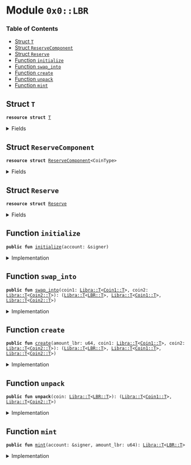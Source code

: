 
<a name="0x0_LBR"></a>

# Module `0x0::LBR`

### Table of Contents

-  [Struct `T`](#0x0_LBR_T)
-  [Struct `ReserveComponent`](#0x0_LBR_ReserveComponent)
-  [Struct `Reserve`](#0x0_LBR_Reserve)
-  [Function `initialize`](#0x0_LBR_initialize)
-  [Function `swap_into`](#0x0_LBR_swap_into)
-  [Function `create`](#0x0_LBR_create)
-  [Function `unpack`](#0x0_LBR_unpack)
-  [Function `mint`](#0x0_LBR_mint)



<a name="0x0_LBR_T"></a>

## Struct `T`



<pre><code><b>resource</b> <b>struct</b> <a href="#0x0_LBR_T">T</a>
</code></pre>



<details>
<summary>Fields</summary>


<dl>
<dt>

<code>dummy_field: bool</code>
</dt>
<dd>

</dd>
</dl>


</details>

<a name="0x0_LBR_ReserveComponent"></a>

## Struct `ReserveComponent`



<pre><code><b>resource</b> <b>struct</b> <a href="#0x0_LBR_ReserveComponent">ReserveComponent</a>&lt;CoinType&gt;
</code></pre>



<details>
<summary>Fields</summary>


<dl>
<dt>

<code>ratio: <a href="fixedpoint32.md#0x0_FixedPoint32_T">FixedPoint32::T</a></code>
</dt>
<dd>

</dd>
<dt>

<code>backing: <a href="libra.md#0x0_Libra_T">Libra::T</a>&lt;CoinType&gt;</code>
</dt>
<dd>

</dd>
</dl>


</details>

<a name="0x0_LBR_Reserve"></a>

## Struct `Reserve`



<pre><code><b>resource</b> <b>struct</b> <a href="#0x0_LBR_Reserve">Reserve</a>
</code></pre>



<details>
<summary>Fields</summary>


<dl>
<dt>

<code>mint_cap: <a href="libra.md#0x0_Libra_MintCapability">Libra::MintCapability</a>&lt;<a href="#0x0_LBR_T">LBR::T</a>&gt;</code>
</dt>
<dd>

</dd>
<dt>

<code>burn_cap: <a href="libra.md#0x0_Libra_BurnCapability">Libra::BurnCapability</a>&lt;<a href="#0x0_LBR_T">LBR::T</a>&gt;</code>
</dt>
<dd>

</dd>
<dt>

<code>preburn_cap: <a href="libra.md#0x0_Libra_Preburn">Libra::Preburn</a>&lt;<a href="#0x0_LBR_T">LBR::T</a>&gt;</code>
</dt>
<dd>

</dd>
<dt>

<code>coin1: <a href="#0x0_LBR_ReserveComponent">LBR::ReserveComponent</a>&lt;<a href="coin1.md#0x0_Coin1_T">Coin1::T</a>&gt;</code>
</dt>
<dd>

</dd>
<dt>

<code>coin2: <a href="#0x0_LBR_ReserveComponent">LBR::ReserveComponent</a>&lt;<a href="coin2.md#0x0_Coin2_T">Coin2::T</a>&gt;</code>
</dt>
<dd>

</dd>
</dl>


</details>

<a name="0x0_LBR_initialize"></a>

## Function `initialize`



<pre><code><b>public</b> <b>fun</b> <a href="#0x0_LBR_initialize">initialize</a>(account: &signer)
</code></pre>



<details>
<summary>Implementation</summary>


<pre><code><b>public</b> <b>fun</b> <a href="#0x0_LBR_initialize">initialize</a>(account: &signer) {
    // Register the <a href="#0x0_LBR">LBR</a> currency.
    <b>let</b> (mint_cap, burn_cap) = <a href="libra.md#0x0_Libra_register_currency">Libra::register_currency</a>&lt;<a href="#0x0_LBR_T">T</a>&gt;(
        account,
        <a href="fixedpoint32.md#0x0_FixedPoint32_create_from_rational">FixedPoint32::create_from_rational</a>(1, 1), // exchange rate <b>to</b> <a href="#0x0_LBR">LBR</a>
        <b>true</b>,    // is_synthetic
        1000000, // scaling_factor = 10^6
        1000,    // fractional_part = 10^3
        x"4C4252" // UTF8-encoded "<a href="#0x0_LBR">LBR</a>" <b>as</b> a hex string
    );
    <b>let</b> preburn_cap = <a href="libra.md#0x0_Libra_new_preburn_with_capability">Libra::new_preburn_with_capability</a>(&burn_cap);
    <b>let</b> coin1 = <a href="#0x0_LBR_ReserveComponent">ReserveComponent</a>&lt;<a href="coin1.md#0x0_Coin1_T">Coin1::T</a>&gt; {
        ratio: <a href="fixedpoint32.md#0x0_FixedPoint32_create_from_rational">FixedPoint32::create_from_rational</a>(1, 2),
        backing: <a href="libra.md#0x0_Libra_zero">Libra::zero</a>&lt;<a href="coin1.md#0x0_Coin1_T">Coin1::T</a>&gt;(),
    };
    <b>let</b> coin2 = <a href="#0x0_LBR_ReserveComponent">ReserveComponent</a>&lt;<a href="coin2.md#0x0_Coin2_T">Coin2::T</a>&gt; {
        ratio: <a href="fixedpoint32.md#0x0_FixedPoint32_create_from_rational">FixedPoint32::create_from_rational</a>(1, 2),
        backing: <a href="libra.md#0x0_Libra_zero">Libra::zero</a>&lt;<a href="coin2.md#0x0_Coin2_T">Coin2::T</a>&gt;(),
    };
    move_to(account, <a href="#0x0_LBR_Reserve">Reserve</a> { mint_cap, burn_cap, preburn_cap, coin1, coin2 });
}
</code></pre>



</details>

<a name="0x0_LBR_swap_into"></a>

## Function `swap_into`



<pre><code><b>public</b> <b>fun</b> <a href="#0x0_LBR_swap_into">swap_into</a>(coin1: <a href="libra.md#0x0_Libra_T">Libra::T</a>&lt;<a href="coin1.md#0x0_Coin1_T">Coin1::T</a>&gt;, coin2: <a href="libra.md#0x0_Libra_T">Libra::T</a>&lt;<a href="coin2.md#0x0_Coin2_T">Coin2::T</a>&gt;): (<a href="libra.md#0x0_Libra_T">Libra::T</a>&lt;<a href="#0x0_LBR_T">LBR::T</a>&gt;, <a href="libra.md#0x0_Libra_T">Libra::T</a>&lt;<a href="coin1.md#0x0_Coin1_T">Coin1::T</a>&gt;, <a href="libra.md#0x0_Libra_T">Libra::T</a>&lt;<a href="coin2.md#0x0_Coin2_T">Coin2::T</a>&gt;)
</code></pre>



<details>
<summary>Implementation</summary>


<pre><code><b>public</b> <b>fun</b> <a href="#0x0_LBR_swap_into">swap_into</a>(
    coin1: <a href="libra.md#0x0_Libra_T">Libra::T</a>&lt;<a href="coin1.md#0x0_Coin1_T">Coin1::T</a>&gt;,
    coin2: <a href="libra.md#0x0_Libra_T">Libra::T</a>&lt;<a href="coin2.md#0x0_Coin2_T">Coin2::T</a>&gt;
): (<a href="libra.md#0x0_Libra_T">Libra::T</a>&lt;<a href="#0x0_LBR_T">T</a>&gt;, <a href="libra.md#0x0_Libra_T">Libra::T</a>&lt;<a href="coin1.md#0x0_Coin1_T">Coin1::T</a>&gt;, <a href="libra.md#0x0_Libra_T">Libra::T</a>&lt;<a href="coin2.md#0x0_Coin2_T">Coin2::T</a>&gt;)
<b>acquires</b> <a href="#0x0_LBR_Reserve">Reserve</a> {
    <b>let</b> reserve = borrow_global_mut&lt;<a href="#0x0_LBR_Reserve">Reserve</a>&gt;(0xA550C18);
    <b>let</b> coin1_value = <a href="libra.md#0x0_Libra_value">Libra::value</a>(&coin1);
    <b>let</b> coin2_value = <a href="libra.md#0x0_Libra_value">Libra::value</a>(&coin2);
    <b>if</b> (coin1_value &lt;= 1 || coin2_value &lt;= 1) <b>return</b> (<a href="libra.md#0x0_Libra_zero">Libra::zero</a>&lt;<a href="#0x0_LBR_T">T</a>&gt;(), coin1, coin2);
    <b>let</b> lbr_num_coin1 = <a href="fixedpoint32.md#0x0_FixedPoint32_divide_u64">FixedPoint32::divide_u64</a>(coin1_value - 1, *&reserve.coin1.ratio);
    <b>let</b> lbr_num_coin2 = <a href="fixedpoint32.md#0x0_FixedPoint32_divide_u64">FixedPoint32::divide_u64</a>(coin2_value - 1, *&reserve.coin2.ratio);
    <b>let</b> num_lbr = <b>if</b> (lbr_num_coin2 &lt; lbr_num_coin1) {
        lbr_num_coin2
    } <b>else</b> {
        lbr_num_coin1
    };
    <a href="#0x0_LBR_create">create</a>(num_lbr, coin1, coin2)
}
</code></pre>



</details>

<a name="0x0_LBR_create"></a>

## Function `create`



<pre><code><b>public</b> <b>fun</b> <a href="#0x0_LBR_create">create</a>(amount_lbr: u64, coin1: <a href="libra.md#0x0_Libra_T">Libra::T</a>&lt;<a href="coin1.md#0x0_Coin1_T">Coin1::T</a>&gt;, coin2: <a href="libra.md#0x0_Libra_T">Libra::T</a>&lt;<a href="coin2.md#0x0_Coin2_T">Coin2::T</a>&gt;): (<a href="libra.md#0x0_Libra_T">Libra::T</a>&lt;<a href="#0x0_LBR_T">LBR::T</a>&gt;, <a href="libra.md#0x0_Libra_T">Libra::T</a>&lt;<a href="coin1.md#0x0_Coin1_T">Coin1::T</a>&gt;, <a href="libra.md#0x0_Libra_T">Libra::T</a>&lt;<a href="coin2.md#0x0_Coin2_T">Coin2::T</a>&gt;)
</code></pre>



<details>
<summary>Implementation</summary>


<pre><code><b>public</b> <b>fun</b> <a href="#0x0_LBR_create">create</a>(
    amount_lbr: u64,
    coin1: <a href="libra.md#0x0_Libra_T">Libra::T</a>&lt;<a href="coin1.md#0x0_Coin1_T">Coin1::T</a>&gt;,
    coin2: <a href="libra.md#0x0_Libra_T">Libra::T</a>&lt;<a href="coin2.md#0x0_Coin2_T">Coin2::T</a>&gt;
): (<a href="libra.md#0x0_Libra_T">Libra::T</a>&lt;<a href="#0x0_LBR_T">T</a>&gt;, <a href="libra.md#0x0_Libra_T">Libra::T</a>&lt;<a href="coin1.md#0x0_Coin1_T">Coin1::T</a>&gt;, <a href="libra.md#0x0_Libra_T">Libra::T</a>&lt;<a href="coin2.md#0x0_Coin2_T">Coin2::T</a>&gt;)
<b>acquires</b> <a href="#0x0_LBR_Reserve">Reserve</a> {
    <b>if</b> (amount_lbr == 0) <b>return</b> (<a href="libra.md#0x0_Libra_zero">Libra::zero</a>&lt;<a href="#0x0_LBR_T">T</a>&gt;(), coin1, coin2);
    <b>let</b> reserve = borrow_global_mut&lt;<a href="#0x0_LBR_Reserve">Reserve</a>&gt;(0xA550C18);
    <b>let</b> num_coin1 = 1 + <a href="fixedpoint32.md#0x0_FixedPoint32_multiply_u64">FixedPoint32::multiply_u64</a>(amount_lbr, *&reserve.coin1.ratio);
    <b>let</b> num_coin2 = 1 + <a href="fixedpoint32.md#0x0_FixedPoint32_multiply_u64">FixedPoint32::multiply_u64</a>(amount_lbr, *&reserve.coin2.ratio);
    <b>let</b> coin1_exact = <a href="libra.md#0x0_Libra_withdraw">Libra::withdraw</a>(&<b>mut</b> coin1, num_coin1);
    <b>let</b> coin2_exact = <a href="libra.md#0x0_Libra_withdraw">Libra::withdraw</a>(&<b>mut</b> coin2, num_coin2);
    <a href="libra.md#0x0_Libra_deposit">Libra::deposit</a>(&<b>mut</b> reserve.coin1.backing, coin1_exact);
    <a href="libra.md#0x0_Libra_deposit">Libra::deposit</a>(&<b>mut</b> reserve.coin2.backing, coin2_exact);
    (<a href="libra.md#0x0_Libra_mint_with_capability">Libra::mint_with_capability</a>&lt;<a href="#0x0_LBR_T">T</a>&gt;(amount_lbr, &reserve.mint_cap), coin1, coin2)
}
</code></pre>



</details>

<a name="0x0_LBR_unpack"></a>

## Function `unpack`



<pre><code><b>public</b> <b>fun</b> <b>unpack</b>(coin: <a href="libra.md#0x0_Libra_T">Libra::T</a>&lt;<a href="#0x0_LBR_T">LBR::T</a>&gt;): (<a href="libra.md#0x0_Libra_T">Libra::T</a>&lt;<a href="coin1.md#0x0_Coin1_T">Coin1::T</a>&gt;, <a href="libra.md#0x0_Libra_T">Libra::T</a>&lt;<a href="coin2.md#0x0_Coin2_T">Coin2::T</a>&gt;)
</code></pre>



<details>
<summary>Implementation</summary>


<pre><code><b>public</b> <b>fun</b> <b>unpack</b>(coin: <a href="libra.md#0x0_Libra_T">Libra::T</a>&lt;<a href="#0x0_LBR_T">T</a>&gt;): (<a href="libra.md#0x0_Libra_T">Libra::T</a>&lt;<a href="coin1.md#0x0_Coin1_T">Coin1::T</a>&gt;, <a href="libra.md#0x0_Libra_T">Libra::T</a>&lt;<a href="coin2.md#0x0_Coin2_T">Coin2::T</a>&gt;)
<b>acquires</b> <a href="#0x0_LBR_Reserve">Reserve</a> {
    <b>let</b> reserve = borrow_global_mut&lt;<a href="#0x0_LBR_Reserve">Reserve</a>&gt;(0xA550C18);
    <b>let</b> ratio_multiplier = <a href="libra.md#0x0_Libra_value">Libra::value</a>(&coin);
    <b>let</b> sender = Transaction::sender();
    <a href="libra.md#0x0_Libra_preburn_with_resource">Libra::preburn_with_resource</a>(coin, &<b>mut</b> reserve.preburn_cap, sender);
    <a href="libra.md#0x0_Libra_burn_with_resource_cap">Libra::burn_with_resource_cap</a>(&<b>mut</b> reserve.preburn_cap, sender, &reserve.burn_cap);
    <b>let</b> coin1_amount = <a href="fixedpoint32.md#0x0_FixedPoint32_multiply_u64">FixedPoint32::multiply_u64</a>(ratio_multiplier, *&reserve.coin1.ratio);
    <b>let</b> coin2_amount = <a href="fixedpoint32.md#0x0_FixedPoint32_multiply_u64">FixedPoint32::multiply_u64</a>(ratio_multiplier, *&reserve.coin2.ratio);
    <b>let</b> coin1 = <a href="libra.md#0x0_Libra_withdraw">Libra::withdraw</a>(&<b>mut</b> reserve.coin1.backing, coin1_amount);
    <b>let</b> coin2 = <a href="libra.md#0x0_Libra_withdraw">Libra::withdraw</a>(&<b>mut</b> reserve.coin2.backing, coin2_amount);
    (coin1, coin2)
}
</code></pre>



</details>

<a name="0x0_LBR_mint"></a>

## Function `mint`



<pre><code><b>public</b> <b>fun</b> <a href="#0x0_LBR_mint">mint</a>(account: &signer, amount_lbr: u64): <a href="libra.md#0x0_Libra_T">Libra::T</a>&lt;<a href="#0x0_LBR_T">LBR::T</a>&gt;
</code></pre>



<details>
<summary>Implementation</summary>


<pre><code><b>public</b> <b>fun</b> <a href="#0x0_LBR_mint">mint</a>(account: &signer, amount_lbr: u64): <a href="libra.md#0x0_Libra_T">Libra::T</a>&lt;<a href="#0x0_LBR_T">T</a>&gt; <b>acquires</b> <a href="#0x0_LBR_Reserve">Reserve</a> {
    <b>let</b> reserve = borrow_global&lt;<a href="#0x0_LBR_Reserve">Reserve</a>&gt;(0xA550C18);
    <b>let</b> num_coin1 = 1 + <a href="fixedpoint32.md#0x0_FixedPoint32_multiply_u64">FixedPoint32::multiply_u64</a>(amount_lbr, *&reserve.coin1.ratio);
    <b>let</b> num_coin2 = 1 + <a href="fixedpoint32.md#0x0_FixedPoint32_multiply_u64">FixedPoint32::multiply_u64</a>(amount_lbr, *&reserve.coin2.ratio);
    <b>let</b> coin1 = <a href="libra.md#0x0_Libra_mint">Libra::mint</a>&lt;<a href="coin1.md#0x0_Coin1_T">Coin1::T</a>&gt;(account, num_coin1);
    <b>let</b> coin2 = <a href="libra.md#0x0_Libra_mint">Libra::mint</a>&lt;<a href="coin2.md#0x0_Coin2_T">Coin2::T</a>&gt;(account, num_coin2);
    <b>let</b> (lbr, leftover1, leftover2) = <a href="#0x0_LBR_create">create</a>(amount_lbr, coin1, coin2);
    <a href="libra.md#0x0_Libra_destroy_zero">Libra::destroy_zero</a>(leftover1);
    <a href="libra.md#0x0_Libra_destroy_zero">Libra::destroy_zero</a>(leftover2);
    lbr
}
</code></pre>



</details>
